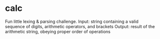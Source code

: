 # calc
Fun little lexing & parsing challenge. 
Input: string containing a valid sequence of digits, arithmetic operators, and brackets
Output: result of the arithmetic string, obeying proper order of operations
